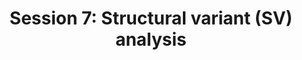 ---
layout: default
title: "Session 7: Structural variant (SV) analysis "
parent: Sessions
nav_order: 7
permalink: /sessions/session_7/
---
